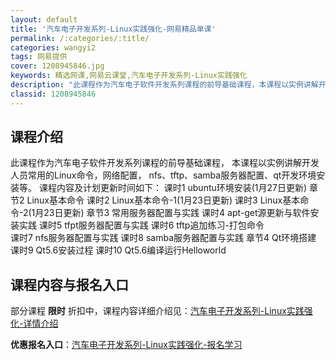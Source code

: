 ```yaml
---
layout: default
title: '汽车电子开发系列-Linux实践强化-网易精品单课'
permalink: /:categories/:title/
categories: wangyi2
tags: 网易提供
cover: 1208945846.jpg
keywords: 精选网课,网易云课堂,汽车电子开发系列-Linux实践强化
description: "此课程作为汽车电子软件开发系列课程的前导基础课程，本课程以实例讲解开发人员常用的Linux命令，网络配置，nfs、tftp、samba服务器配置、qt开发环境安装等。课程内容及计划更新时间如"
classid: 1208945846
---
```


## 课程介绍

此课程作为汽车电子软件开发系列课程的前导基础课程，
本课程以实例讲解开发人员常用的Linux命令，网络配置，
nfs、tftp、samba服务器配置、qt开发环境安装等。
课程内容及计划更新时间如下：
    课时1 ubuntu环境安装(1月27日更新)
章节2 Linux基本命令
    课时2 Linux基本命令-1(1月23日更新)
    课时3 Linux基本命令-2(1月23日更新)
章节3 常用服务器配置与实践
    课时4 apt-get源更新与软件安装实践
    课时5 tfpt服务器配置与实践
    课时6 tftp追加练习-打包命令  
    课时7 nfs服务器配置与实践
    课时8 samba服务器配置与实践
章节4 Qt环境搭建
    课时9 Qt5.6安装过程
    课时10 Qt5.6编译运行Helloworld

## 课程内容与报名入口

部分课程 **限时** 折扣中，课程内容详细介绍见：[汽车电子开发系列-Linux实践强化-详情介绍](https://study.163.com/course/introduction/1208945846.htm?share=1&shareId=1025206652&utm_campaign=share&utm_medium=iphoneShare&utm_source=&utm_u=1025206652)

**优惠报名入口**：[汽车电子开发系列-Linux实践强化-报名学习](https://study.163.com/course/introduction/1208945846.htm?share=1&shareId=1025206652&utm_campaign=share&utm_medium=iphoneShare&utm_source=&utm_u=1025206652)

